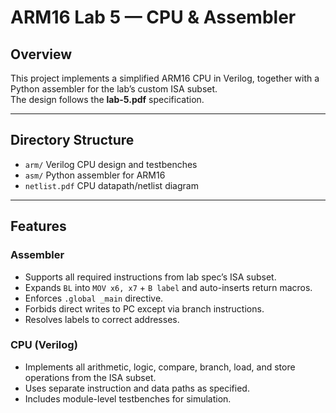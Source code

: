 # ARM16 Lab 5 — CPU & Assembler

## Overview

This project implements a simplified ARM16 CPU in Verilog, together with a Python assembler for the lab’s custom ISA subset.  
The design follows the **lab-5.pdf** specification.

---

## Directory Structure

- `arm/` Verilog CPU design and testbenches
- `asm/` Python assembler for ARM16
- `netlist.pdf` CPU datapath/netlist diagram

---

## Features

### Assembler

- Supports all required instructions from lab spec’s ISA subset.
- Expands `BL` into `MOV x6, x7` + `B label` and auto-inserts return macros.
- Enforces `.global _main` directive.
- Forbids direct writes to PC except via branch instructions.
- Resolves labels to correct addresses.

### CPU (Verilog)

- Implements all arithmetic, logic, compare, branch, load, and store operations from the ISA subset.
- Uses separate instruction and data paths as specified.
- Includes module-level testbenches for simulation.
